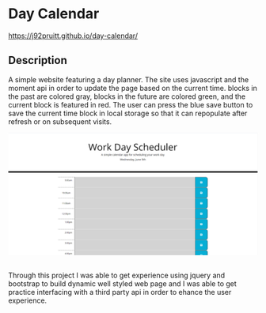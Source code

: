 # Day Calendar

https://j92pruitt.github.io/day-calendar/

## Description

A simple website featuring a day planner. The site uses javascript and the moment api in order to update the page based on the current time. blocks in the past are colored gray, blocks in the future are colored green, and the current block is featured in red.
The user can press the blue save button to save the current time block in local storage so that it can repopulate after refresh or on subsequent visits.

!["Screenshot of deployed page"](assets/images/screenshot.png)

##
Through this project I was able to get experience using jquery and bootstrap to build dynamic well styled web page and I was able to get practice interfacing with a third party api in order to ehance the user experience.